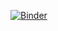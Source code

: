 [![Binder](https://mybinder.org/badge_logo.svg)](https://mybinder.org/v2/gh/jeradmelgard/Johnson_Johnson_Sales/HEAD?urlpath=%2Fdoc%2Ftree%2FProphet%281%29.jpynb)
